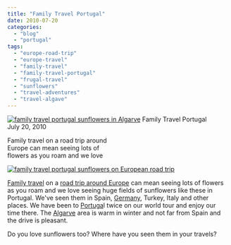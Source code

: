 ```yaml
---
title: "Family Travel Portugal"
date: 2010-07-20
categories: 
  - "blog"
  - "portugal"
tags: 
  - "europe-road-trip"
  - "europe-travel"
  - "family-travel"
  - "family-travel-portugal"
  - "frugal-travel"
  - "sunflowers"
  - "travel-adventures"
  - "travel-algave"
---
```


 [![family travel portugal sunflowers in Algarve](https://pub-ac94b3f306b24c0dba4238943c97f2e1.r2.dev/6a00e5502a95078833013484b911a9970c.jpg "family travel portugal sunflowers in Algarve")](https://pub-ac94b3f306b24c0dba4238943c97f2e1.r2.dev/6a00e5502a95078833013484b911a9970c.jpg) Family Travel Portugal  
July 20, 2010

Family travel on a road trip around  
Europe can mean seeing lots of  
flowers as you roam and we love

<!--more-->

[![family travel portugal sunflowers on European road trip](https://pub-ac94b3f306b24c0dba4238943c97f2e1.r2.dev/6a00e5502a95078833013484b8f5b2970c.jpg "family travel portugal sunflowers on European road trip")](https://pub-ac94b3f306b24c0dba4238943c97f2e1.r2.dev/6a00e5502a95078833013484b8f5b2970c.jpg)  

[Family travel](http://soultravelers3new.local/2009/04/how-to-travel-the-world-as-a-digital-nomad-family.html) on a [road trip around Europe](http://soultravelers3new.local/2009/06/-6-month-european-family-road-trip-09.html) can mean seeing lots of flowers as you roam and we love seeing huge fields of sunflowers like these in Portugal. We've seen them in Spain, [Germany](http://soultravelers3new.local/2009/05/family-travel-photo-germany-romantic-road.html), Turkey, Italy and other places. We have been to [Portuga](http://soultravelers3new.local/2008/07/luscious-lisbon.html?cid=123313332)l twice on our world tour and enjoy our time there. The [Algarve](http://soultravelers3new.local/2008/06/arriving-in-alg.html?cid=119736148) area is warm in winter and not far from Spain and the drive is pleasant. 

Do you love sunflowers too? Where have you seen them in your travels?
